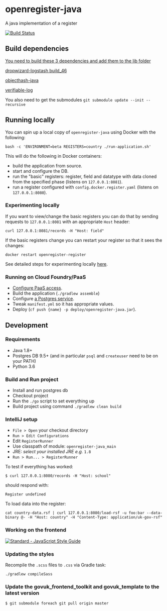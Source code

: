 # openregister-java
A java implementation of a register

[![Build Status](https://travis-ci.org/openregister/openregister-java.svg?branch=master)](https://travis-ci.org/openregister/openregister-java)

## Build dependencies
[You need to build these 3 dependencies and add them to the lib folder](libs/README.md)

[dropwizard-logstash build_46](https://github.com/TPZDSP3/dropwizard-logstash)

[objecthash-java](https://github.com/TPZDSP3/objecthash-java)

[verifiable-log](https://github.com/TPZDSP3/verifiable-log)

You also need to get the submodules
`git submodule update --init --recursive`
## Running locally

You can spin up a local copy of `openregister-java` using Docker with the following:

    bash -c 'ENVIRONMENT=beta REGISTERS=country ./run-application.sh'

This will do the following in Docker containers:

- build the application from source.
- start and configure the DB.
- run the "basic" registers: register, field and datatype with data cloned from the specified phase (listens on `127.0.0.1:8081`).
- run a register configured with `config.docker.register.yaml` (listens on `127.0.0.1:8080`).

### Experimenting locally

If you want to view/change the basic registers you can do that by sending requests to `127.0.0.1:8081` with an appropriate `Host` header:

    curl 127.0.0.1:8081/records -H "Host: field"

If the basic registers change you can restart your register so that it sees the changes:

    docker restart openregister-register

See detailed steps for experimenting locally [here](RUNNING_LOCALLY.md).

### Running on Cloud Foundry/PaaS

- [Configure PaaS access](https://docs.cloud.service.gov.uk/#quick-setup-guide).
- Build the application (`./gradlew assemble`)
- Configure [a Postgres service](https://docs.cloud.service.gov.uk/#using-database-services).
- Tweak `manifest.yml` so it has appropriate values.
- Deploy (`cf push {name} -p deploy/openregister-java.jar`).

## Development

### Requirements

- Java 1.8+
- Postgres DB 9.5+ (and in particular `psql` and `createuser` need to be on your PATH)
- Python 3.6

### Build and Run project

- Install and run postgres db
- Checkout project
- Run the `./go` script to set everything up
- Build project using command `./gradlew clean build`

### IntelliJ setup
- `File > Open` your checkout directory
- `Run > Edit Configurations`
- Edit `RegisterRunner`
- Use classpath of module: `openregister-java_main`
- JRE: *select your installed JRE e.g.* `1.8`
- `Run > Run... > RegisterRunner`

To test if everything has worked:

`$ curl 127.0.0.1:8080/records -H "Host: school"`

should respond with:

 `Register undefined`

To load data into the register:

 `cat country-data.rsf | curl 127.0.0.1:8080/load-rsf -u foo:bar --data-binary @- -H "Host: country" -H "Content-Type: application/uk-gov-rsf"`

### Working on the frontend

[![Standard - JavaScript Style Guide](https://cdn.rawgit.com/feross/standard/master/badge.svg)](https://github.com/feross/standard)

### Updating the styles

Recompile the `.scss` files to `.css` via Gradle task:

    ./gradlew compileSass

### Update the govuk_frontend_toolkit and govuk_template to the latest version

    $ git submodule foreach git pull origin master
